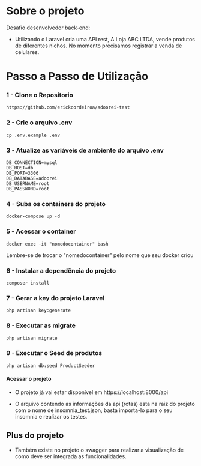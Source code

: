 # Sobre o projeto

Desafio desenvolvedor back-end: 
- Utilizando o Laravel cria uma API rest, A Loja ABC LTDA, vende produtos de diferentes nichos. No momento precisamos registrar a venda de celulares.

# Passo a Passo de Utilização

### 1 - Clone o Repositorio

```
https://github.com/erickcordeiroa/adoorei-test
```

### 2 - Crie o arquivo .env

```
cp .env.example .env
```

### 3 - Atualize as variáveis de ambiente do arquivo .env

```
DB_CONNECTION=mysql
DB_HOST=db
DB_PORT=3306
DB_DATABASE=adoorei
DB_USERNAME=root
DB_PASSWORD=root
```

### 4 - Suba os containers do projeto

```
docker-compose up -d
```

### 5 - Acessar o container

```
docker exec -it "nomedocontainer" bash
```
Lembre-se de trocar o "nomedocontainer" pelo nome que seu docker criou

### 6 - Instalar a dependência do projeto

```
composer install
```

### 7 - Gerar a key do projeto Laravel
```
php artisan key:generate
```

### 8 - Executar as migrate
```
php artisan migrate
```

### 9 - Executar o Seed de produtos
```
php artisan db:seed ProductSeeder
```

#### Acessar o projeto

- O projeto já vai estar disponível em https://localhost:8000/api

- O arquivo contendo as informações da api (rotas) esta na raiz do projeto com o nome de insomnia_test.json, basta importa-lo para o seu insomnia e realizar os testes.

## Plus do projeto

- Também existe no projeto o swagger para realizar a visualização de como deve ser integrada as funcionalidades.

